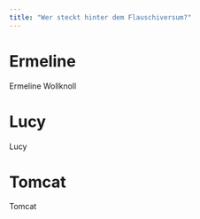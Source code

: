 ```yaml
---
title: "Wer steckt hinter dem Flauschiversum?"
---
```


# Ermeline
Ermeline Wollknoll

# Lucy
Lucy


# Tomcat
Tomcat


